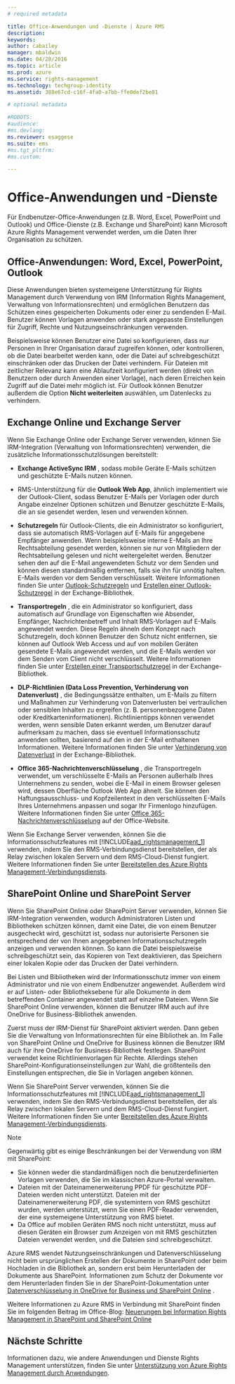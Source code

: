 ```yaml
---
# required metadata

title: Office-Anwendungen und -Dienste | Azure RMS
description:
keywords:
author: cabailey
manager: mbaldwin
ms.date: 04/28/2016
ms.topic: article
ms.prod: azure
ms.service: rights-management
ms.technology: techgroup-identity
ms.assetid: 388e67cd-c16f-4fa0-a7bb-ffe0def2be81

# optional metadata

#ROBOTS:
#audience:
#ms.devlang:
ms.reviewer: esaggese
ms.suite: ems
#ms.tgt_pltfrm:
#ms.custom:

---
```



# Office-Anwendungen und -Dienste
Für Endbenutzer-Office-Anwendungen (z.B. Word, Excel, PowerPoint und Outlook) und Office-Dienste (z.B. Exchange und SharePoint) kann Microsoft Azure Rights Management verwendet werden, um die Daten Ihrer Organisation zu schützen.

## Office-Anwendungen: Word, Excel, PowerPoint, Outlook
Diese Anwendungen bieten systemeigene Unterstützung für Rights Management durch Verwendung von IRM (Information Rights Management, Verwaltung von Informationsrechten) und ermöglichen Benutzern das Schützen eines gespeicherten Dokuments oder einer zu sendenden E-Mail. Benutzer können Vorlagen anwenden oder stark angepasste Einstellungen für Zugriff, Rechte und Nutzungseinschränkungen verwenden. 

Beispielsweise können Benutzer eine Datei so konfigurieren, dass nur Personen in Ihrer Organisation darauf zugreifen können, oder kontrollieren, ob die Datei bearbeitet werden kann, oder die Datei auf schreibgeschützt einschränken oder das Drucken der Datei verhindern. Für Dateien mit zeitlicher Relevanz kann eine Ablaufzeit konfiguriert werden (direkt von Benutzern oder durch Anwenden einer Vorlage), nach deren Erreichen kein Zugriff auf die Datei mehr möglich ist. Für Outlook können Benutzer außerdem die Option **Nicht weiterleiten** auswählen, um Datenlecks zu verhindern.

## Exchange Online und Exchange Server
Wenn Sie Exchange Online oder Exchange Server verwenden, können Sie IRM-Integration (Verwaltung von Informationsrechten) verwenden, die zusätzliche Informationsschutzlösungen bereitstellt:

-   **Exchange ActiveSync IRM** , sodass mobile Geräte E-Mails schützen und geschützte E-Mails nutzen können.

-   RMS-Unterstützung für die **Outlook Web App**, ähnlich implementiert wie der Outlook-Client, sodass Benutzer E-Mails per Vorlagen oder durch Angabe einzelner Optionen schützen und Benutzer geschützte E-Mails, die an sie gesendet werden, lesen und verwenden können.

-   **Schutzregeln** für Outlook-Clients, die ein Administrator so konfiguriert, dass sie automatisch RMS-Vorlagen auf E-Mails für angegebene Empfänger anwenden. Wenn beispielsweise interne E-Mails an Ihre Rechtsabteilung gesendet werden, können sie nur von Mitgliedern der Rechtsabteilung gelesen und nicht weitergeleitet werden. Benutzer sehen den auf die E-Mail angewendeten Schutz vor dem Senden und können diesen standardmäßig entfernen, falls sie ihn für unnötig halten. E-Mails werden vor dem Senden verschlüsselt. Weitere Informationen finden Sie unter [Outlook-Schutzregeln](https://technet.microsoft.com/library/dd638178%28v=exchg.150%29.aspx) und [Erstellen einer Outlook-Schutzregel](https://technet.microsoft.com/library/dd638196%28v=exchg.150%29.aspx) in der Exchange-Bibliothek.

-   **Transportregeln** , die ein Administrator so konfiguriert, dass automatisch auf Grundlage von Eigenschaften wie Absender, Empfänger, Nachrichtenbetreff und Inhalt RMS-Vorlagen auf E-Mails angewendet werden. Diese Regeln ähneln dem Konzept nach Schutzregeln, doch können Benutzer den Schutz nicht entfernen, sie können auf Outlook Web Access und auf von mobilen Geräten gesendete E-Mails angewendet werden, und die E-Mails werden vor dem Senden vom Client nicht verschlüsselt. Weitere Informationen finden Sie unter [Erstellen einer Transportschutzregel](https://technet.microsoft.com/library/dd302432.aspx) in der Exchange-Bibliothek.

-   **DLP-Richtlinien (Data Loss Prevention, Verhinderung von Datenverlust)** , die Bedingungssätze enthalten, um E-Mails zu filtern und Maßnahmen zur Verhinderung von Datenverlusten bei vertraulichen oder sensiblen Inhalten zu ergreifen (z. B. personenbezogene Daten oder Kreditkarteninformationen). Richtlinientipps können verwendet werden, wenn sensible Daten erkannt werden, um Benutzer darauf aufmerksam zu machen, dass sie eventuell Informationsschutz anwenden sollten, basierend auf den in der E-Mail enthaltenen Informationen. Weitere Informationen finden Sie unter [Verhinderung von Datenverlust](https://technet.microsoft.com/library/jj150527%28v=exchg.150%29.aspx) in der Exchange-Bibliothek.

-   **Office 365-Nachrichtenverschlüsselung** , die Transportregeln verwendet, um verschlüsselte E-Mails an Personen außerhalb Ihres Unternehmens zu senden, wobei die E-Mail in einem Browser gelesen wird, dessen Oberfläche Outlook Web App ähnelt. Sie können den Haftungsausschluss- und Kopfzeilentext in den verschlüsselten E-Mails Ihres Unternehmens anpassen und sogar Ihr Firmenlogo hinzufügen. Weitere Informationen finden Sie unter [Office 365-Nachrichtenverschlüsselung](https://office.microsoft.com/o365-message-encryption-FX104179182.aspx) auf der Office-Website.

Wenn Sie Exchange Server verwenden, können Sie die Informationsschutzfeatures mit [!INCLUDE[aad_rightsmanagement_1](../includes/aad_rightsmanagement_1_md.md)] verwenden, indem Sie den RMS-Verbindungsdienst bereitstellen, der als Relay zwischen lokalen Servern und dem RMS-Cloud-Dienst fungiert. Weitere Informationen finden Sie unter [Bereitstellen des Azure Rights Management-Verbindungsdiensts](../deploy-use/deploy-rms-connector.md).

## SharePoint Online und SharePoint Server
Wenn Sie SharePoint Online oder SharePoint Server verwenden, können Sie IRM-Integration verwenden, wodurch Administratoren Listen und Bibliotheken schützen können, damit eine Datei, die von einem Benutzer ausgecheckt wird, geschützt ist, sodass nur autorisierte Personen sie entsprechend der von Ihnen angegebenen Informationsschutzregeln anzeigen und verwenden können. So kann die Datei beispielsweise schreibgeschützt sein, das Kopieren von Text deaktivieren, das Speichern einer lokalen Kopie oder das Drucken der Datei verhindern.

Bei Listen und Bibliotheken wird der Informationsschutz immer von einem Administrator und nie von einem Endbenutzer angewendet. Außerdem wird er auf Listen- oder Bibliotheksebene für alle Dokumente in dem betreffenden Container angewendet statt auf einzelne Dateien.  Wenn Sie SharePoint Online verwenden, können die Benutzer IRM auch auf ihre OneDrive for Business-Bibliothek anwenden.

Zuerst muss der IRM-Dienst für SharePoint aktiviert werden. Dann geben Sie die Verwaltung von Informationsrechten für eine Bibliothek an. Im Falle von SharePoint Online und OneDrive for Business können die Benutzer IRM auch für ihre OneDrive for Business-Bibliothek festlegen. SharePoint verwendet keine Richtlinienvorlagen für Rechte. Allerdings stehen SharePoint-Konfigurationseinstellungen zur Wahl, die größtenteils den Einstellungen entsprechen, die Sie in Vorlagen angeben können.

Wenn Sie SharePoint Server verwenden, können Sie die Informationsschutzfeatures mit [!INCLUDE[aad_rightsmanagement_1](../includes/aad_rightsmanagement_1_md.md)] verwenden, indem Sie den RMS-Verbindungsdienst bereitstellen, der als Relay zwischen lokalen Servern und dem RMS-Cloud-Dienst fungiert. Weitere Informationen finden Sie unter [Bereitstellen des Azure Rights Management-Verbindungsdiensts](../deploy-use/deploy-rms-connector.md).

> [!NOTE]
> Gegenwärtig gibt es einige Beschränkungen bei der Verwendung von IRM mit SharePoint:
> 
> -   Sie können weder die standardmäßigen noch die benutzerdefinierten Vorlagen verwenden, die Sie im klassischen Azure-Portal verwalten.
> -   Dateien mit der Dateinamenerweiterung PPDF für geschützte PDF-Dateien werden nicht unterstützt. Dateien mit der Dateinamenerweiterung PDF, die systemintern von RMS geschützt wurden, werden unterstützt, wenn Sie einen PDF-Reader verwenden, der eine systemeigene Unterstützung von RMS bietet.
> -   Da Office auf mobilen Geräten RMS noch nicht unterstützt, muss auf diesen Geräten ein Browser zum Anzeigen von mit RMS geschützten Dateien verwendet werden, und die Dateien sind schreibgeschützt.

Azure RMS wendet Nutzungseinschränkungen und Datenverschlüsselung nicht beim ursprünglichen Erstellen der Dokumente in SharePoint oder beim Hochladen in die Bibliothek an, sondern erst beim Herunterladen der Dokumente aus SharePoint. Informationen zum Schutz der Dokumente vor dem Herunterladen finden Sie in der SharePoint-Dokumentation unter [Datenverschlüsselung in OneDrive for Business und SharePoint Online](https://technet.microsoft.com/library/dn905447.aspx) .

Weitere Informationen zu Azure RMS in Verbindung mit SharePoint finden Sie im folgenden Beitrag im Office-Blog: [Neuerungen bei Information Rights Management in SharePoint und SharePoint Online](http://blogs.office.com/2012/11/09/whats-new-with-information-rights-management-in-sharepoint-and-sharepoint-online/)

## Nächste Schritte

Informationen dazu, wie andere Anwendungen und Dienste Rights Management unterstützen, finden Sie unter [Unterstützung von Azure Rights Management durch Anwendungen](applications-support.md).

<!--HONumber=Apr16_HO3-->


